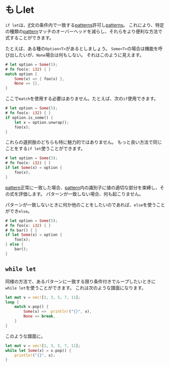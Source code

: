 # もしlet

`if let`は、[if][if]文の条件内で一致する[patterns][patterns]許可し[patterns][patterns]。
これにより、特定の種類の[pattern][patterns]マッチのオーバーヘッドを減らし、それらをより便利な方法で式することができます。

たとえば、ある種の`Option<T>`があるとしましょう。
`Some<T>`の場合は機能を呼び出したいが、`None`場合は何もしない。
それはこのように見えます。

```rust
# let option = Some(5);
# fn foo(x: i32) { }
match option {
    Some(x) => { foo(x) },
    None => {},
}
```

ここで`match`を使用する必要はありません。たとえば、次の`if`使用できます。

```rust
# let option = Some(5);
# fn foo(x: i32) { }
if option.is_some() {
    let x = option.unwrap();
    foo(x);
}
```

これらの選択肢のどちらも特に魅力的ではありません。
もっと良い方法で同じことをする`if let`使うことができます。

```rust
# let option = Some(5);
# fn foo(x: i32) { }
if let Some(x) = option {
    foo(x);
}
```

[pattern][patterns]正常に一致した場合、[pattern][patterns]内の識別子に値の適切な部分を束縛し、その式を評価します。
パターンが一致しない場合、何も起こりません。

パターンが一致しないときに何か他のことをしたいのであれば、`else`を使うことができ`else`。

```rust
# let option = Some(5);
# fn foo(x: i32) { }
# fn bar() { }
if let Some(x) = option {
    foo(x);
} else {
    bar();
}
```

## `while let`
同様の方法で、あるパターンに一致する限り条件付きでループしたいときに`while let`を使うことができます。
これは次のような譜面になります。

```rust
let mut v = vec![1, 3, 5, 7, 11];
loop {
    match v.pop() {
        Some(x) =>  println!("{}", x),
        None => break,
    }
}
```

このような譜面に。

```rust
let mut v = vec![1, 3, 5, 7, 11];
while let Some(x) = v.pop() {
    println!("{}", x);
}
```

[patterns]: patterns.html
 [if]: if.html

